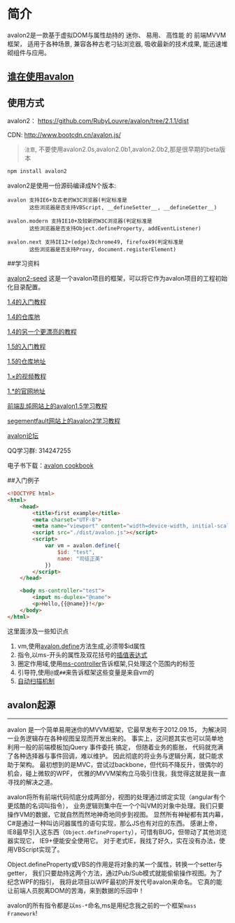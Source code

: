 <!-- toc -->
# 简介

avalon2是一款基于虚拟DOM与属性劫持的 迷你、 易用、 高性能 的 前端MVVM框架， 适用于各种场景, 兼容各种古老刁钻浏览器, 吸收最新的技术成果, 能迅速堆砌组件与应用。

## [谁在使用avalon](who.md)


## 使用方式

avalon2： https://github.com/RubyLouvre/avalon/tree/2.1.1/dist

CDN: http://www.bootcdn.cn/avalon.js/


> `注意`, 不要使用avalon2.0s,avalon2.0b1,avalon2.0b2,那是很早期的beta版本


```javascript
npm install avalon2
```

avalon2是使用一份源码编译成N个版本:

```
avalon 支持IE6+及古老的W3C浏览器(判定标准是 
       这些浏览器是否支持VBScript, __defineSetter__, __defineGetter__)

avalon.modern 支持IE10+及较新的W3C浏览器(判定标准是 
       这些浏览器是否支持Object.defineProperty, addEventListener)

avalon.next 支持IE12+(edge)及chrome49, firefox49(判定标准是 
       这些浏览器是否支持Proxy, document.registerElement)
```


##学习资料

[avalon2-seed](https://github.com/PackageBox/webpack-avalon2-seed)
这是一个avalon项目的框架，可以将它作为avalon项目的工程初始化目录配置。

[1.4的入门教程](http://www.cnblogs.com/rubylouvre/p/3181291.html)

[1.4的仓库地](https://github.com/RubyLouvre/avalon/tree/1.4.7.2/dist)

[1.4的另一个更漂亮的教程](http://limodou.github.io/avalon-learning/zh_CN/index.html)

[1.5的入门教程](http://www.cnblogs.com/rubylouvre/p/4783966.html)

[1.5的仓库地址](https://github.com/RubyLouvre/avalon/tree/1.5.6/dist)

[1.×的视频教程](http://edu.51cto.com/course/course_id-2533-page-1.html)

[1.*的官网地址](http://avalonjs.github.io/)

[前端乱炖网站上的avalon1.5学习教程](http://www.html-js.com/article/column/234)

[segementfault网站上的avalon2学习教程](https://segmentfault.com/u/situzhengmei/articles)

[avalon论坛](http://www.avalon.org.cn/) 

QQ学习群: 314247255


电子书下载：[avalon cookbook](https://github.com/RubyLouvre/avalon/raw/master/avalon%20cookbook.pdf)

##入门例子


```html
<!DOCTYPE html>
<html>
    <head>
        <title>first example</title>
        <meta charset="UTF-8">
        <meta name="viewport" content="width=device-width, initial-scale=1.0">
        <script src="./dist/avalon.js"></script>
        <script>
            var vm = avalon.define({
                $id: "test",
                name: "司徒正美"
            })
        </script>
    </head>

    <body ms-controller="test">
        <input ms-duplex="@name">
        <p>Hello,{{@name}}!</p>
    </body>
</html>
```

这里面涉及一些知识点

1. vm,使用[avalon.define](api.md#define)方法生成,必须带$id属性
2. 指令,以ms-开头的属性及双花括号的[插值表达式](directives/expr.md)
3. 圈定作用域,使用[ms-controller](directives/controller.md)告诉框架,只处理这个范围内的标签
4. 引导符,使用`@`或`##`来告诉框架这些变量是来自vm的
5. [自动扫描机制](api.md#scan)

## avalon起源
----------------------

avalon 是一个简单易用迷你的MVVM框架，它最早发布于2012.09.15， 为解决同一业务逻辑存在各种视图呈现而开发出来的。 事实上，这问题其实也可以简单地利用一般的前端模板加jQuery 事件委托 搞定， 但随着业务的膨胀， 代码就充满了各种选择器与事件回调，难以维护。 因此彻底的将业务与逻辑分离，就只能求助于架构。 最初想到的是MVC，尝试过backbone，但代码不降反升，很偶尔的机会，碰上微软的WPF， 优雅的MVVM架构立马吸引住我，我觉得这就是我一直寻找的解决之道。

avalon将所有前端代码彻底分成两部分，视图的处理通过绑定实现（angular有个更炫酷的名词叫指令）， 业务逻辑则集中在一个个叫VM的对象中处理。我们只要操作VM的数据，它就自然而然地神奇地同步到视图。 显然所有神秘都有其内幕，C#是通过一种叫访问器属性的语句实现，那么JS也有对应的东西。 感谢上帝，IE8最早引入这东西（`Object.defineProperty`），可惜有BUG，但带动了其他浏览器实现它， IE9+便能安全使用它。 对于老式IE，我找了好久，实在没有办法，使用VBScript实现了。

Object.defineProperty或VBS的作用是将对象的某一个属性，转换一个setter与getter， 我们只要劫持这两个方法，通过Pub/Sub模式就能偷偷操作视图。为了纪念WPF的指引， 我将此项目以WPF最初的开发代号avalon来命名。 它真的能让前端人员脱离DOM的苦海，来到数据的乐园中！

avalon的所有指令都是以`ms-*`命名,ms是用纪念我之前的一个框架`mass Framework`!